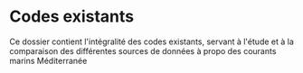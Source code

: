 # Codes existants
Ce dossier contient l'intégralité des codes existants, servant à l'étude et à la comparaison des différentes sources de données à propo des courants marins Méditerranée
